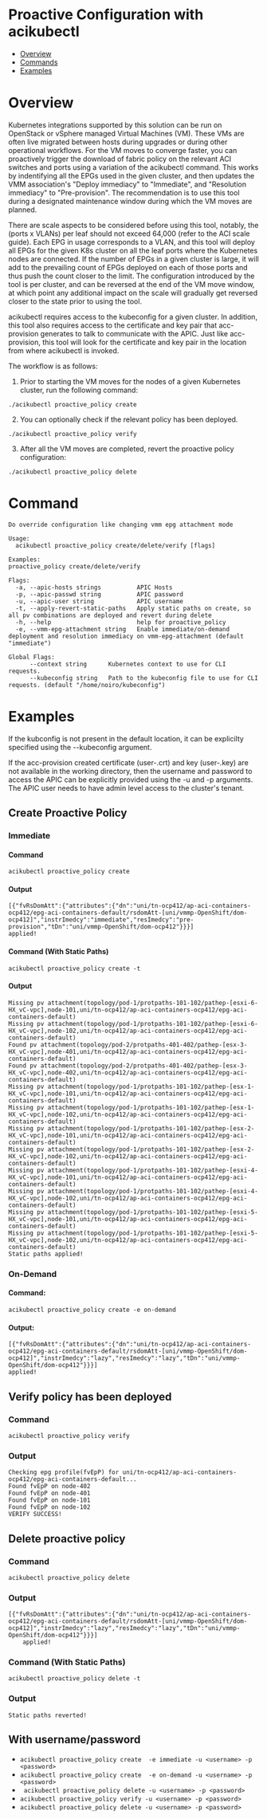 
# Proactive Configuration with acikubectl
- [Overview](#overview)
- [Commands](#command)
- [Examples](#examples)

# Overview
Kubernetes integrations supported by this solution can be run on OpenStack or vSphere managed Virtual Machines (VM). These VMs are often live migrated between hosts during upgrades or during other operational workflows. For the VM moves to converge faster, you can proactively trigger the download of fabric policy on the relevant ACI switches and ports using a variation of the acikubectl command. This works by indentifying all the EPGs used in the given cluster, and then updates the VMM association's "Deploy immediacy" to "Immediate", and "Resolution immediacy" to "Pre-provision". The recommendation is to use this tool during a designated maintenance window during which the VM moves are planned.

There are scale aspects to be considered before using this tool, notably, the (ports x VLANs) per leaf should not exceed 64,000 (refer to the ACI scale guide). Each EPG in usage corresponds to a VLAN, and this tool will deploy all EPGs for the given K8s cluster on all the leaf ports where the Kubernetes nodes are connected. If the number of EPGs in a given cluster is large, it will add to the prevailing count of EPGs deployed on each of those ports and thus push the count closer to the limit. The configuration introduced by the tool is per cluster, and can be reversed at the end of the VM move window, at which point any additional impact on the scale will gradually get reversed closer to the state prior to using the tool.

acikubectl requires access to the kubeconfig for a given cluster. In addition, this tool also requires access to the certificate and key pair that acc-provision generates to talk to communicate with the APIC. Just like acc-provision, this tool will look for the certificate and key pair in the location from where acikubectl is invoked.

The workflow is as follows:

1. Prior to starting the VM moves for the nodes of a given Kubernetes cluster, run the following command:

```
./acikubectl proactive_policy create
```
2. You can optionally check if the relevant policy has been deployed.

```
./acikubectl proactive_policy verify
```
3. After all the VM moves are completed, revert the proactive policy configuration:

```
./acikubectl proactive_policy delete
```

# Command
```
Do override configuration like changing vmm epg attachment mode

Usage:
  acikubectl proactive_policy create/delete/verify [flags]

Examples:
proactive_policy create/delete/verify

Flags:
  -a, --apic-hosts strings          APIC Hosts
  -p, --apic-passwd string          APIC password
  -u, --apic-user string            APIC username
  -t, --apply-revert-static-paths   Apply static paths on create, so all pv combinations are deployed and revert during delete
  -h, --help                        help for proactive_policy
  -e, --vmm-epg-attachment string   Enable immediate/on-demand deployment and resolution immediacy on vmm-epg-attachment (default "immediate")

Global Flags:
      --context string      Kubernetes context to use for CLI requests.
      --kubeconfig string   Path to the kubeconfig file to use for CLI requests. (default "/home/noiro/kubeconfig")
```

# Examples
If the kubconfig is not present in the default location, it can be explicilty specified using the --kubeconfig argument.

If the acc-provision created certificate (user-<sysid>.crt) and key (user-<sysid>.key) are not available in the working directory, 
then the username and password to access the APIC can be explicitly provided using the -u and -p arguments. 
The APIC user needs to have admin level access to the cluster's tenant.

## Create Proactive Policy

### Immediate
#### Command
```acikubectl proactive_policy create```
#### Output
```
[{"fvRsDomAtt":{"attributes":{"dn":"uni/tn-ocp412/ap-aci-containers-ocp412/epg-aci-containers-default/rsdomAtt-[uni/vmmp-OpenShift/dom-ocp412]","instrImedcy":"immediate","resImedcy":"pre-provision","tDn":"uni/vmmp-OpenShift/dom-ocp412"}}}]
applied!
```

#### Command (With Static Paths)
```acikubectl proactive_policy create -t```
#### Output
```
Missing pv attachment(topology/pod-1/protpaths-101-102/pathep-[esxi-6-HX_vC-vpc],node-101,uni/tn-ocp412/ap-aci-containers-ocp412/epg-aci-containers-default)
Missing pv attachment(topology/pod-1/protpaths-101-102/pathep-[esxi-6-HX_vC-vpc],node-102,uni/tn-ocp412/ap-aci-containers-ocp412/epg-aci-containers-default)
Found pv attachment(topology/pod-2/protpaths-401-402/pathep-[esx-3-HX_vC-vpc],node-401,uni/tn-ocp412/ap-aci-containers-ocp412/epg-aci-containers-default)
Found pv attachment(topology/pod-2/protpaths-401-402/pathep-[esx-3-HX_vC-vpc],node-402,uni/tn-ocp412/ap-aci-containers-ocp412/epg-aci-containers-default)
Missing pv attachment(topology/pod-1/protpaths-101-102/pathep-[esx-1-HX_vC-vpc],node-101,uni/tn-ocp412/ap-aci-containers-ocp412/epg-aci-containers-default)
Missing pv attachment(topology/pod-1/protpaths-101-102/pathep-[esx-1-HX_vC-vpc],node-102,uni/tn-ocp412/ap-aci-containers-ocp412/epg-aci-containers-default)
Missing pv attachment(topology/pod-1/protpaths-101-102/pathep-[esx-2-HX_vC-vpc],node-101,uni/tn-ocp412/ap-aci-containers-ocp412/epg-aci-containers-default)
Missing pv attachment(topology/pod-1/protpaths-101-102/pathep-[esx-2-HX_vC-vpc],node-102,uni/tn-ocp412/ap-aci-containers-ocp412/epg-aci-containers-default)
Missing pv attachment(topology/pod-1/protpaths-101-102/pathep-[esxi-4-HX_vC-vpc],node-101,uni/tn-ocp412/ap-aci-containers-ocp412/epg-aci-containers-default)
Missing pv attachment(topology/pod-1/protpaths-101-102/pathep-[esxi-4-HX_vC-vpc],node-102,uni/tn-ocp412/ap-aci-containers-ocp412/epg-aci-containers-default)
Missing pv attachment(topology/pod-1/protpaths-101-102/pathep-[esxi-5-HX_vC-vpc],node-101,uni/tn-ocp412/ap-aci-containers-ocp412/epg-aci-containers-default)
Missing pv attachment(topology/pod-1/protpaths-101-102/pathep-[esxi-5-HX_vC-vpc],node-102,uni/tn-ocp412/ap-aci-containers-ocp412/epg-aci-containers-default)
Static paths applied! 
```

### On-Demand
#### Command:
```acikubectl proactive_policy create -e on-demand```
#### Output:
```
[{"fvRsDomAtt":{"attributes":{"dn":"uni/tn-ocp412/ap-aci-containers-ocp412/epg-aci-containers-default/rsdomAtt-[uni/vmmp-OpenShift/dom-ocp412]","instrImedcy":"lazy","resImedcy":"lazy","tDn":"uni/vmmp-OpenShift/dom-ocp412"}}}]
applied!
```

## Verify policy has been deployed
### Command
```
acikubectl proactive_policy verify
 ```

### Output
```
Checking epg profile(fvEpP) for uni/tn-ocp412/ap-aci-containers-ocp412/epg-aci-containers-default...
Found fvEpP on node-402
Found fvEpP on node-401
Found fvEpP on node-101
Found fvEpP on node-102
VERIFY SUCCESS!
```
## Delete proactive policy
### Command
```
acikubectl proactive_policy delete
```

### Output
```
[{"fvRsDomAtt":{"attributes":{"dn":"uni/tn-ocp412/ap-aci-containers-ocp412/epg-aci-containers-default/rsdomAtt-[uni/vmmp-OpenShift/dom-ocp412]","instrImedcy":"lazy","resImedcy":"lazy","tDn":"uni/vmmp-OpenShift/dom-ocp412"}}}]
    applied!
```

### Command (With Static Paths)
```
acikubectl proactive_policy delete -t
```
### Output
```
Static paths reverted!
```

## With username/password
* ```acikubectl proactive_policy create  -e immediate -u <username> -p <password>```
* ```acikubectl proactive_policy create  -e on-demand -u <username> -p <password>```
* ``` acikubectl proactive_policy delete -u <username> -p <password>```
* ```acikubectl proactive_policy verify -u <username> -p <password>```
* ```acikubectl proactive_policy delete -u <username> -p <password>```
